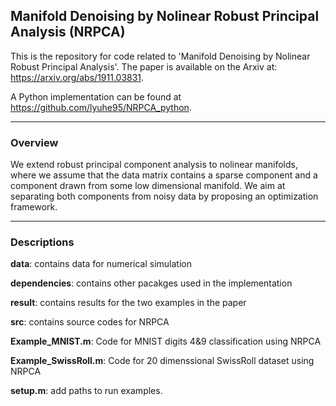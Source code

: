 ## Manifold Denoising by Nolinear Robust Principal Analysis (NRPCA)

This is the repository for code related to 'Manifold Denoising by Nolinear Robust Principal Analysis'. The paper is available on the Arxiv at: https://arxiv.org/abs/1911.03831.

A Python implementation can be found at https://github.com/lyuhe95/NRPCA_python.

***

### Overview
We extend robust principal component analysis to nolinear manifolds, where we assume that the data matrix contains a sparse component and a component drawn from some low dimensional manifold. We aim at separating both components from noisy data by proposing an optimization framework.

***

### Descriptions
**data**: contains data for numerical simulation

**dependencies**: contains other pacakges used in the implementation

**result**: contains results for the two examples in the paper

**src**: contains source codes for NRPCA

**Example_MNIST.m**: Code for MNIST digits 4&9 classification using NRPCA

**Example_SwissRoll.m**: Code for 20 dimenssional SwissRoll dataset using NRPCA

**setup.m**: add paths to run examples.

